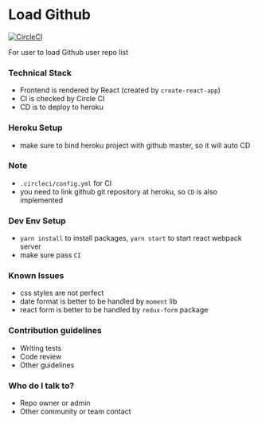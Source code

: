 Load Github
========================

[![CircleCI](https://circleci.com/gh/gamesover/load-github.svg?style=shield)](https://circleci.com/gh/gamesover/load-github)

For user to load Github user repo list

### Technical Stack  ###

* Frontend is rendered by React (created by `create-react-app`)
* CI is checked by Circle CI
* CD is to deploy to heroku

### Heroku Setup ###

* make sure to bind heroku project with github master, so it will auto CD

### Note ###
* `.circleci/config.yml` for CI
* you need to link github git repository at heroku, so `CD` is also implemented

### Dev Env Setup ###
* `yarn install` to install packages, `yarn start` to start react webpack server
* make sure pass `CI`

### Known Issues ###
* css styles are not perfect
* date format is better to be handled by `moment` lib
* react form is better to be handled by `redux-form` package

### Contribution guidelines ###

* Writing tests
* Code review
* Other guidelines

### Who do I talk to? ###

* Repo owner or admin
* Other community or team contact